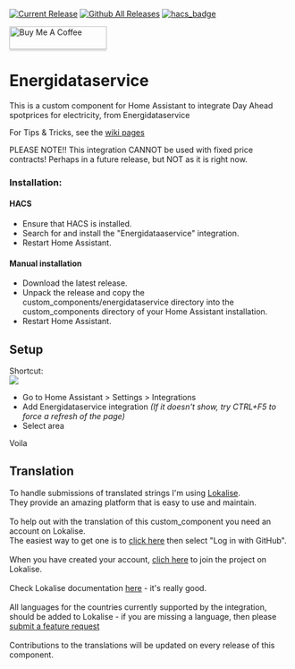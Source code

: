 [![Current Release](https://img.shields.io/github/release/mtrab/energidataservice/all.svg?style=plastic)](https://github.com/mtrab/energidataservice/releases) [![Github All Releases](https://img.shields.io/github/downloads/mtrab/energidataservice/total.svg?style=plastic)](https://github.com/mtrab/energidataservice/releases) [![hacs_badge](https://img.shields.io/badge/HACS-Default-41BDF5.svg?style=plastic)](https://github.com/hacs/integration)

<a href="https://www.buymeacoffee.com/mtrab" target="_blank"><img src="https://www.buymeacoffee.com/assets/img/custom_images/orange_img.png" alt="Buy Me A Coffee" style="height: 41px !important;width: 174px !important;box-shadow: 0px 3px 2px 0px rgba(190, 190, 190, 0.5) !important;-webkit-box-shadow: 0px 3px 2px 0px rgba(190, 190, 190, 0.5) !important;" ></a>
# Energidataservice

This is a custom component for Home Assistant to integrate Day Ahead spotprices for electricity, from Energidataservice

For Tips & Tricks, see the [wiki pages](https://github.com/MTrab/energidataservice/wiki)

PLEASE NOTE!! This integration CANNOT be used with fixed price contracts! Perhaps in a future release, but NOT as it is right now.

### Installation:

#### HACS

- Ensure that HACS is installed.
- Search for and install the "Energidataaservice" integration.
- Restart Home Assistant.

#### Manual installation

- Download the latest release.
- Unpack the release and copy the custom_components/energidataservice directory into the custom_components directory of your Home Assistant installation.
- Restart Home Assistant.

## Setup

Shortcut:<br>
[![](https://my.home-assistant.io/badges/config_flow_start.svg)](https://my.home-assistant.io/redirect/config_flow_start/?domain=energidataservice)

* Go to Home Assistant > Settings > Integrations
* Add Energidataservice integration *(If it doesn't show, try CTRL+F5 to force a refresh of the page)*
* Select area

Voila

## Translation

To handle submissions of translated strings I'm using [Lokalise](https://lokalise.com/).<br/>
They provide an amazing platform that is easy to use and maintain.<br/>
<br/>
To help out with the translation of this custom_component you need an account on Lokalise.<br/>
The easiest way to get one is to [click here](https://lokalise.com/login/) then select "Log in with GitHub".<br/>
<br/>
When you have created your account, [clich here](https://app.lokalise.com/public/6177700562fcdf14ea2483.26249049/) to join the project on Lokalise.<br/>
<br/>
Check Lokalise documentation [here](https://docs.lokalise.com/en/) - it's really good.<br/>
<br/>
All languages for the countries currently supported by the integration, should be added to Lokalise - if you are missing a language, then please [submit a feature request](https://github.com/MTrab/energidataservice/issues/new?assignees=&labels=feature+request&template=feature_request.md&title=%5BFR%5D%3A+%3Ctitle%3E)<br/>
<br/>
Contributions to the translations will be updated on every release of this component.
